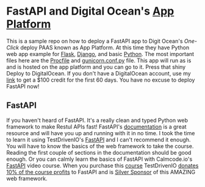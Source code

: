 # FastAPI and Digital Ocean's [App Platform](https://www.digitalocean.com/docs/app-platform/)


This is a sample repo on how to deploy a FastAPI app to Digit Ocean's
*One-Click* deploy PAAS known as App Platform. At this time they have Python
web app example for [Flask](https://github.com/digitalocean/sample-flask),
[Django](https://github.com/digitalocean/sample-django), and basic
[Python](https://www.digitalocean.com/docs/app-platform/languages-frameworks/python/). The most important files here are the [Procfile](Procifle) and [gunicorn.conf.py](gunicorn.conf.py) file. This app will run as is and is hosted  on the app platform and you can go to it. Press that shiny Deploy to DigitalOcean. If you don't have a DigitalOcean account, use my [link](https://m.do.co/c/beef14f5483f) to get a $100 credit for the first 60 days. You have no excuse to deploy FastAPI now!


## FastAPI

If you haven't heard of FastAPI. It's a really clean and typed Python web framework to make Restul APIs fast! FastAPI's [documentation](https://fastapi.tiangolo.com/) is a great resource and will have you up and running with it in no time. I took the time to learn it using TestDrivenIO's [FastAPI](https://testdriven.io/courses/tdd-fastapi/?utm_source=mrcartoonster) and I can't recommend it enough. You will have to know the basics of the web framework to take the course. Reading the first couple of sections in the documentation should be good enough. Or you can calmly learn the basics of FastAPI with Calmcode.io's [FastAPI](https://calmcode.io/fastapi/hello-world.html) video course. When you purchase this [course](https://testdriven.io/courses/tdd-fastapi/?utm_source=mrcartoonster) TestDrivenIO [donates 10% of the course profits](https://testdriven.io/opensource/) to FastAPI and is [Silver Sponsor](https://fastapi.tiangolo.com/fastapi-people/#silver-sponsors) of this AMAZING web framework.
